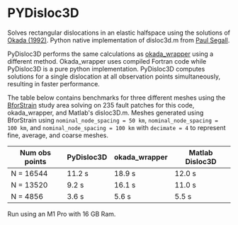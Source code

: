 # PYDisloc3D

Solves rectangular dislocations in an elastic halfspace using the solutions of [Okada (1992)](https://pubs.geoscienceworld.org/ssa/bssa/article-abstract/82/2/1018/119580/Internal-deformation-due-to-shear-and-tensile). Python native implementation of disloc3d.m from [Paul Segall](https://pangea.stanford.edu/research/CDFM/software/index.html). 

PyDisloc3D performs the same calculations as [okada_wrapper](https://github.com/tbenthompson/okada_wrapper) using a different method. Okada_wrapper uses compiled Fortran code while PyDisloc3D is a pure python implementation. PyDisloc3D computes solutions for a single dislocation at all observation points simultaneously, resulting in faster performance. 

The table below contains benchmarks for three different meshes using the [BforStrain](https://github.com/jhdorsett/BforStrain) study area solving on 235 fault patches for this code, okada_wrapper, and Matlab's disloc3D.m. Meshes generated using BforStrain using `nominal_node_spacing = 50 km`, `nominal_node_spacing = 100 km`, and `nominal_node_spacing = 100 km` with `decimate = 4` to represent fine, average, and coarse meshes.



| Num obs points | PyDisloc3D    | okada_wrapper | Matlab Disloc3D|
| -------------  | ------------- | ------------- | -------------  |
| N = 16544      | 11.2 s        | 18.9 s        | 12.0 s         |
| N = 13520      | 9.2 s         | 16.1 s        | 11.0 s         |
| N = 4856       | 3.6 s         | 5.6 s         | 5.5 s  |

Run using an M1 Pro with 16 GB Ram.
